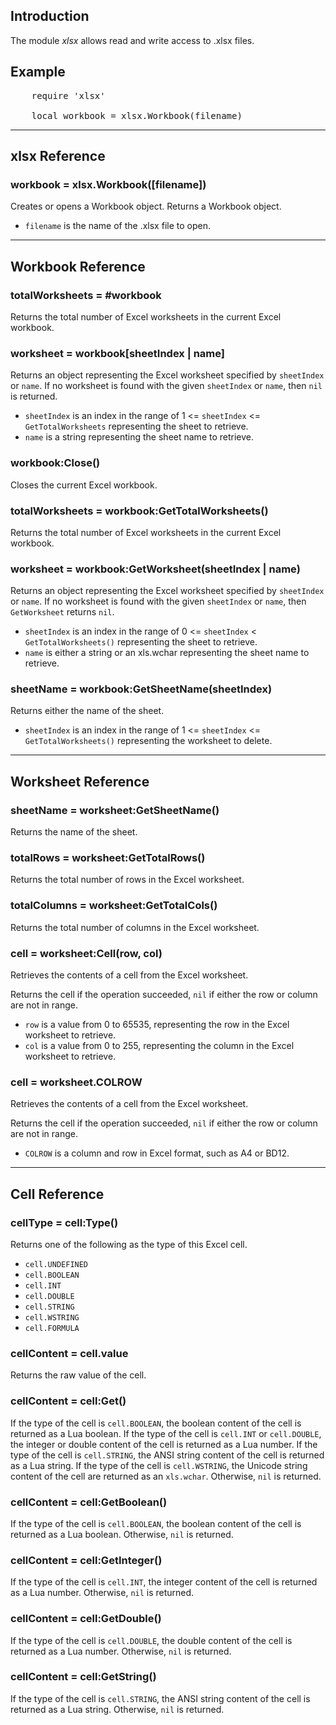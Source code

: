## Introduction

The module *xlsx* allows read and write access to .xlsx files.



## Example

<pre>
    require 'xlsx'

    local workbook = xlsx.Workbook(filename)
</pre>



-------------------------
## xlsx Reference

### workbook = xlsx.Workbook([filename])

Creates or opens a Workbook object.  Returns a Workbook object.

* `filename` is the name of the .xlsx file to open.




-------------------------
## Workbook Reference

### totalWorksheets = #workbook

Returns the total number of Excel worksheets in the current Excel workbook.



### worksheet = workbook[sheetIndex | name]

Returns an object representing the Excel worksheet specified by `sheetIndex` or `name`.  If no worksheet is found with the given `sheetIndex` or `name`, then `nil` is returned.

* `sheetIndex` is an index in the range of 1 <= `sheetIndex` <= `GetTotalWorksheets` representing the sheet to retrieve.
* `name` is a string representing the sheet name to retrieve.



### workbook:Close()

Closes the current Excel workbook.




### totalWorksheets = workbook:GetTotalWorksheets()

Returns the total number of Excel worksheets in the current Excel workbook.




### worksheet = workbook:GetWorksheet(sheetIndex | name)

Returns an object representing the Excel worksheet specified by `sheetIndex` or `name`.  If no worksheet is found with the given `sheetIndex` or `name`, then `GetWorksheet` returns `nil`.

* `sheetIndex` is an index in the range of 0 <= `sheetIndex` < `GetTotalWorksheets()` representing the sheet to retrieve.
* `name` is either a string or an xls.wchar representing the sheet name to retrieve.




### sheetName = workbook:GetSheetName(sheetIndex)

Returns either the name of the sheet.

* `sheetIndex` is an index in the range of 1 <= `sheetIndex` <= `GetTotalWorksheets()` representing the worksheet to delete.




-------------------------
## Worksheet Reference

### sheetName = worksheet:GetSheetName()

Returns the name of the sheet.




### totalRows = worksheet:GetTotalRows()

Returns the total number of rows in the Excel worksheet.




### totalColumns = worksheet:GetTotalCols()

Returns the total number of columns in the Excel worksheet.



### cell = worksheet:Cell(row, col)

Retrieves the contents of a cell from the Excel worksheet.

Returns the cell if the operation succeeded, `nil` if either the row or column are not in range.

* `row` is a value from 0 to 65535, representing the row in the Excel worksheet to retrieve.
* `col` is a value from 0 to 255, representing the column in the Excel worksheet to retrieve.




### cell = worksheet.COLROW

Retrieves the contents of a cell from the Excel worksheet.

Returns the cell if the operation succeeded, `nil` if either the row or column are not in range.

* `COLROW` is a column and row in Excel format, such as A4 or BD12.





-------------------------
## Cell Reference

### cellType = cell:Type()

Returns one of the following as the type of this Excel cell.

* `cell.UNDEFINED`
* `cell.BOOLEAN`
* `cell.INT`
* `cell.DOUBLE`
* `cell.STRING`
* `cell.WSTRING`
* `cell.FORMULA`



### cellContent = cell.value

Returns the raw value of the cell.




### cellContent = cell:Get()

If the type of the cell is `cell.BOOLEAN`, the boolean content of the cell is returned as a Lua boolean.  If the type of the cell is `cell.INT` or `cell.DOUBLE`, the integer or double content of the cell is returned as a Lua number.  If the type of the cell is `cell.STRING`, the ANSI string content of the cell is returned as a Lua string.  If the type of the cell is `cell.WSTRING`, the Unicode string content of the cell are returned as an `xls.wchar`.  Otherwise, `nil` is returned.



### cellContent = cell:GetBoolean()

If the type of the cell is `cell.BOOLEAN`, the boolean content of the cell is returned as a Lua boolean.  Otherwise, `nil` is returned.



### cellContent = cell:GetInteger()

If the type of the cell is `cell.INT`, the integer content of the cell is returned as a Lua number.  Otherwise, `nil` is returned.



### cellContent = cell:GetDouble()

If the type of the cell is `cell.DOUBLE`, the double content of the cell is returned as a Lua number.  Otherwise, `nil` is returned.



### cellContent = cell:GetString()

If the type of the cell is `cell.STRING`, the ANSI string content of the cell is returned as a Lua string.  Otherwise, `nil` is returned.

